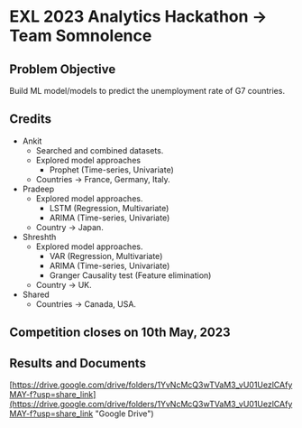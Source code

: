 # EXL 2023 Analytics Hackathon -> Team Somnolence

## Problem Objective

Build ML model/models to predict the unemployment rate of G7 countries.

## Credits

* Ankit
  * Searched and combined datasets.
  * Explored model approaches
    * Prophet (Time-series, Univariate)
  * Countries -> France, Germany, Italy.
* Pradeep
  * Explored model approaches.
    * LSTM (Regression, Multivariate)
    * ARIMA (Time-series, Univariate)
  * Country -> Japan.
* Shreshth
  * Explored model approaches.
    * VAR (Regression, Multivariate)
    * ARIMA (Time-series, Univariate)
    * Granger Causality test (Feature elimination)
  * Country -> UK.
* Shared
  * Countries -> Canada, USA.

## Competition closes on 10th May, 2023


## Results and Documents

[https://drive.google.com/drive/folders/1YvNcMcQ3wTVaM3_vU01UezlCAfyMAY-f?usp=share_link](https://drive.google.com/drive/folders/1YvNcMcQ3wTVaM3_vU01UezlCAfyMAY-f?usp=share_link "Google Drive")
